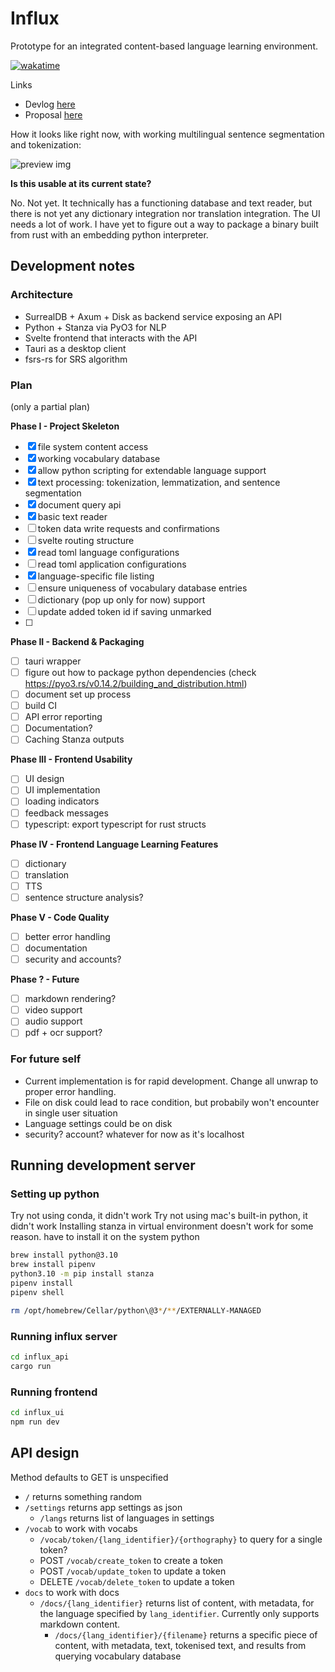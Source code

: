 # Influx

Prototype for an integrated content-based language learning environment.

[![wakatime](https://wakatime.com/badge/github/chaosarium/Influx.svg?style=for-the-badge)](https://wakatime.com/badge/github/chaosarium/Influx)

Links

- Devlog [here](https://chaosarium.xyz/influx-dev-log/)
- Proposal [here](https://chaosarium.xyz/2022-07-18-towards-an-integrated-content-based-language-learning-environment-an-exploratory-proposal/)

How it looks like right now, with working multilingual sentence segmentation and tokenization:

![preview img](https://share.cleanshot.com/WBHdH0n27571g1YjRwSD+)

**Is this usable at its current state?**

No. Not yet. It technically has a functioning database and text reader, but there is not yet any dictionary integration nor translation integration. The UI needs a lot of work. I have yet to figure out a way to package a binary built from rust with an embedding python interpreter.

## Development notes

### Architecture

- SurrealDB + Axum + Disk as backend service exposing an API
- Python + Stanza via PyO3 for NLP
- Svelte frontend that interacts with the API 
- Tauri as a desktop client
- fsrs-rs for SRS algorithm

### Plan

(only a partial plan)

**Phase I - Project Skeleton**

- [x] file system content access
- [x] working vocabulary database
- [x] allow python scripting for extendable language support
- [x] text processing: tokenization, lemmatization, and sentence segmentation
- [x] document query api
- [x] basic text reader
- [ ] token data write requests and confirmations
- [ ] svelte routing structure
- [x] read toml language configurations
- [ ] read toml application configurations
- [x] language-specific file listing
- [ ] ensure uniqueness of vocabulary database entries
- [ ] dictionary (pop up only for now) support
- [ ] update added token id if saving unmarked
- [ ] 

**Phase II - Backend & Packaging**

- [ ] tauri wrapper
- [ ] figure out how to package python dependencies (check https://pyo3.rs/v0.14.2/building_and_distribution.html)
- [ ] document set up process
- [ ] build CI
- [ ] API error reporting
- [ ] Documentation?
- [ ] Caching Stanza outputs

**Phase III - Frontend Usability**

- [ ] UI design
- [ ] UI implementation
- [ ] loading indicators
- [ ] feedback messages
- [ ] typescript: export typescript for rust structs

**Phase IV - Frontend Language Learning Features**

- [ ] dictionary
- [ ] translation
- [ ] TTS
- [ ] sentence structure analysis?

**Phase V - Code Quality**

- [ ] better error handling
- [ ] documentation
- [ ] security and accounts?

**Phase ? - Future**

- [ ] markdown rendering?
- [ ] video support
- [ ] audio support
- [ ] pdf + ocr support?

### For future self

- Current implementation is for rapid development. Change all unwrap to proper error handling. 
- File on disk could lead to race condition, but probabily won't encounter in single user situation
- Language settings could be on disk
- security? account? whatever for now as it's localhost

## Running development server

### Setting up python

Try not using conda, it didn't work
Try not using mac's built-in python, it didn't work
Installing stanza in virtual environment doesn't work for some reason. have to install it on the system python

```sh 
brew install python@3.10
brew install pipenv
python3.10 -m pip install stanza
pipenv install
pipenv shell

rm /opt/homebrew/Cellar/python\@3*/**/EXTERNALLY-MANAGED
```

### Running influx server

```sh
cd influx_api
cargo run
```

### Running frontend

```sh
cd influx_ui
npm run dev
```

## API design

Method defaults to GET is unspecified

- `/` returns something random
- `/settings` returns app settings as json
    - `/langs` returns list of languages in settings
- `/vocab` to work with vocabs
    - `/vocab/token/{lang_identifier}/{orthography}` to query for a single token?
    - POST `/vocab/create_token` to create a token
    - POST `/vocab/update_token` to update a token
    - DELETE `/vocab/delete_token` to update a token
- `docs` to work with docs
    - `/docs/{lang_identifier}` returns list of content, with metadata, for the language specified by `lang_identifier`. Currently only supports markdown content.
        - `/docs/{lang_identifier}/{filename}` returns a specific piece of content, with metadata, text, tokenised text, and results from querying vocabulary database